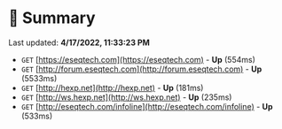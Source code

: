 # 📖 Summary
Last updated: **4/17/2022, 11:33:23 PM**

- `GET` [https://eseqtech.com](https://eseqtech.com) - **Up** (554ms)
- `GET` [http://forum.eseqtech.com](http://forum.eseqtech.com) - **Up** (5533ms)
- `GET` [http://hexp.net](http://hexp.net) - **Up** (181ms)
- `GET` [http://ws.hexp.net](http://ws.hexp.net) - **Up** (235ms)
- `GET` [http://eseqtech.com/infoline](http://eseqtech.com/infoline) - **Up** (533ms)
